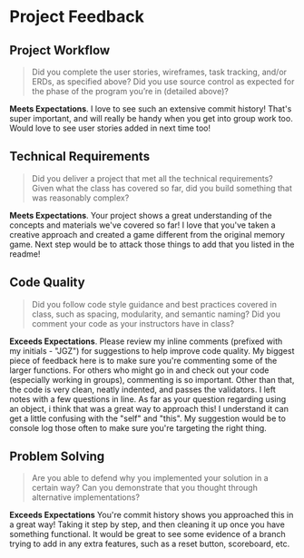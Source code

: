 # Project Feedback

## Project Workflow

>Did you complete the user stories, wireframes, task tracking, and/or ERDs, as specified above? Did you use source control as expected for the phase of the program you’re in (detailed above)?

**Meets Expectations**. I love to see such an extensive commit history! That's super important, and will really be handy when you get into group work too. Would love to see user stories added in next time too!

## Technical Requirements

>Did you deliver a project that met all the technical requirements? Given what the class has covered so far, did you build something that was reasonably complex?

**Meets Expectations**. Your project shows a great understanding of the concepts and materials we've covered so far! I love that you've taken a creative approach and created a game different from the original memory game. Next step would be to attack those things to add that you listed in the readme!

## Code Quality

>Did you follow code style guidance and best practices covered in class, such as spacing, modularity, and semantic naming? Did you comment your code as your instructors have in class?

**Exceeds Expectations**.  Please review my inline comments (prefixed with my initials - "JGZ") for suggestions to help improve code quality.  My biggest piece of feedback here is to make sure you're commenting some of the larger functions.  For others who might go in and check out your code (especially working in groups), commenting is so important. Other than that, the code is very clean, neatly indented, and passes the validators.  I left notes with a few questions in line.  As far as your question regarding using an object, i think that was a great way to approach this! I understand it can get a little confusing with the "self" and "this". My suggestion would be to console log those often to make sure you're targeting the right thing.

## Problem Solving

>Are you able to defend why you implemented your solution in a certain way? Can you demonstrate that you thought through alternative implementations?

**Exceeds Expectations** You're commit history shows you approached this in a great way! Taking it step by step, and then cleaning it up once you have something functional. It would be great to see some evidence of a branch trying to add in any extra features, such as a reset button, scoreboard, etc.
